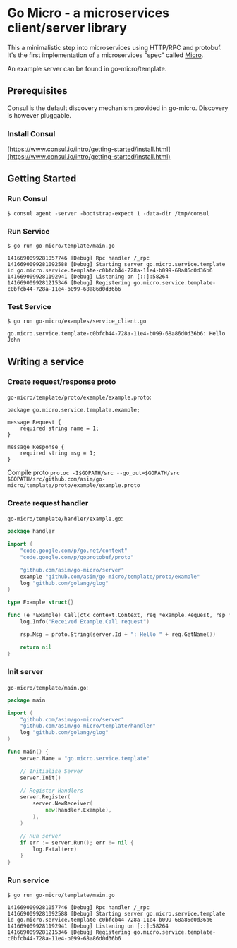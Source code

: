 # Go Micro - a microservices client/server library

This a minimalistic step into microservices using HTTP/RPC and protobuf. It's the first implementation of a microservices "spec" called [Micro](https://github.com/asim/micro).

An example server can be found in go-micro/template.

## Prerequisites

Consul is the default discovery mechanism provided in go-micro. Discovery is however pluggable.

### Install Consul
[https://www.consul.io/intro/getting-started/install.html](https://www.consul.io/intro/getting-started/install.html)

## Getting Started

### Run Consul
```
$ consul agent -server -bootstrap-expect 1 -data-dir /tmp/consul
```

### Run Service
```
$ go run go-micro/template/main.go

1416690099281057746 [Debug] Rpc handler /_rpc
1416690099281092588 [Debug] Starting server go.micro.service.template id go.micro.service.template-c0bfcb44-728a-11e4-b099-68a86d0d36b6
1416690099281192941 [Debug] Listening on [::]:58264
1416690099281215346 [Debug] Registering go.micro.service.template-c0bfcb44-728a-11e4-b099-68a86d0d36b6
```

### Test Service
```
$ go run go-micro/examples/service_client.go

go.micro.service.template-c0bfcb44-728a-11e4-b099-68a86d0d36b6: Hello John
```

## Writing a service

### Create request/response proto
`go-micro/template/proto/example/example.proto`:

```
package go.micro.service.template.example;

message Request {
	required string name = 1;
}

message Response {
	required string msg = 1;
}
```

Compile proto `protoc -I$GOPATH/src --go_out=$GOPATH/src $GOPATH/src/github.com/asim/go-micro/template/proto/example/example.proto`

### Create request handler
`go-micro/template/handler/example.go`:

```go
package handler

import (
	"code.google.com/p/go.net/context"
	"code.google.com/p/goprotobuf/proto"

	"github.com/asim/go-micro/server"
	example "github.com/asim/go-micro/template/proto/example"
	log "github.com/golang/glog"
)

type Example struct{}

func (e *Example) Call(ctx context.Context, req *example.Request, rsp *example.Response) error {
	log.Info("Received Example.Call request")

	rsp.Msg = proto.String(server.Id + ": Hello " + req.GetName())

	return nil
}
```

### Init server
`go-micro/template/main.go`:

```go
package main

import (
	"github.com/asim/go-micro/server"
	"github.com/asim/go-micro/template/handler"
	log "github.com/golang/glog"
)

func main() {
	server.Name = "go.micro.service.template"

	// Initialise Server
	server.Init()

	// Register Handlers
	server.Register(
		server.NewReceiver(
			new(handler.Example),
		),
	)

	// Run server
	if err := server.Run(); err != nil {
		log.Fatal(err)
	}
}
```

### Run service
```
$ go run go-micro/template/main.go

1416690099281057746 [Debug] Rpc handler /_rpc
1416690099281092588 [Debug] Starting server go.micro.service.template id go.micro.service.template-c0bfcb44-728a-11e4-b099-68a86d0d36b6
1416690099281192941 [Debug] Listening on [::]:58264
1416690099281215346 [Debug] Registering go.micro.service.template-c0bfcb44-728a-11e4-b099-68a86d0d36b6
```
